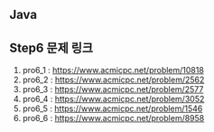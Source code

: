 ## Java
## Step6 문제 링크
1. pro6_1 : https://www.acmicpc.net/problem/10818
2. pro6_2 : https://www.acmicpc.net/problem/2562
3. pro6_3 : https://www.acmicpc.net/problem/2577
4. pro6_4 : https://www.acmicpc.net/problem/3052
5. pro6_5 : https://www.acmicpc.net/problem/1546
6. pro6_6 : https://www.acmicpc.net/problem/8958
